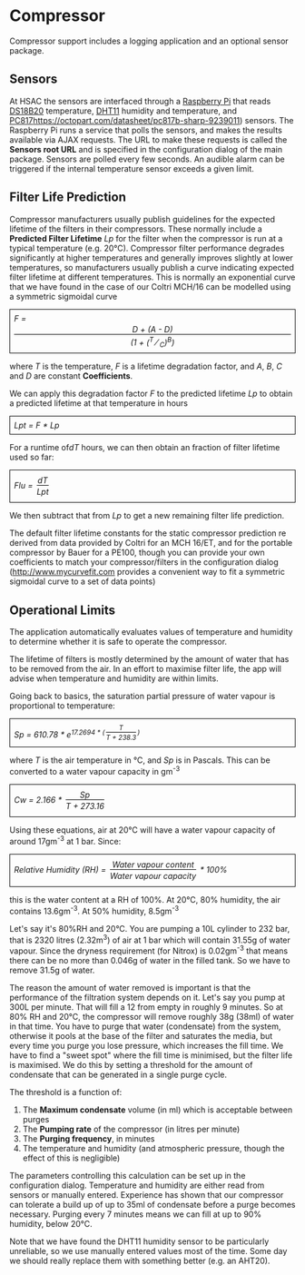 <style >
.fraction {
    display: inline-block;
    vertical-align: middle; 
    margin: 0 0.2em 0.4ex;
    text-align: center;
}
.fraction > span {
    display: block;
    padding-top: 0.15em;
}

/* Markdown */
.fraction span.fdn {border-top: thin solid black;}
.equation {
    font-style: italic;
    border: 1px solid black;
    padding: 0.5em;
}
.fup {
}
</style>
# Compressor

Compressor support includes a logging application and an optional sensor
package.

## Sensors

At HSAC the sensors are interfaced through a [Raspberry Pi](https://www.raspberrypi.org/) that reads [DS18B20](https://datasheets.maximintegrated.com/en/ds/DS18B20.pdf) temperature, [DHT11](https://www.makerguides.com/wp-content/uploads/2019/02/DHT11-Datasheet.pdf) humidity and temperature, and [PC817]()https://octopart.com/datasheet/pc817b-sharp-9239011) sensors. The Raspberry Pi runs a service that polls the sensors, and makes the results available via AJAX requests. The URL to make these requests is called the **Sensors root URL** and is specified in the configuration dialog of the main package. Sensors are
polled every few seconds. An audible alarm can be triggered if the internal
temperature sensor exceeds a given limit.

## Filter Life Prediction

Compressor manufacturers usually publish guidelines for the expected
lifetime of the filters in their compressors. These normally include a
<b>Predicted Filter Lifetime</b> *Lp* for the filter when the compressor is
run at a typical temperature (e.g. 20&deg;C). Compressor filter
performance degrades significantly at higher temperatures and
generally improves slightly at lower temperatures, so manufacturers
usually publish a curve indicating expected filter lifetime at
different temperatures. This is normally an exponential curve that we
have found in the case of our Coltri MCH/16 can be modelled using a symmetric
sigmoidal curve
<div class="equation">
F = <div class="fraction" style="display:inline">
<span class="fup">D + (A - D)</span>
<span class="fdn">(1 + (<sup>T</sup> &frasl; <sub>C</sub>)<sup>B</sup>)</span>
</div></div>

where *T* is the
temperature, *F* is a lifetime degradation factor, and *A*, *B*, *C*
and *D* are constant **Coefficients**.

We can apply this degradation factor *F*
to the predicted lifetime *Lp* to obtain a predicted lifetime at that
temperature in hours
<div class="equation">
Lpt = F * Lp
</div>

For a runtime of*dT* hours, we can
then obtain an fraction of filter lifetime used so far:
<div class="equation">
Flu = <div class="fraction"><span class="fup">dT</span><span class="fdn">Lpt</span></div></div>

We then subtract that from *Lp* to get a new remaining
filter life prediction. 

The default filter lifetime constants for the static compressor
prediction re derived from data provided by Coltri for an MCH 16/ET,
and for the portable compressor by Bauer for a PE100, though you can
provide your own coefficients to match your compressor/filters in the
configuration dialog (http://www.mycurvefit.com provides a convenient way
to fit a symmetric sigmoidal curve to a set of data points)

## Operational Limits

The application automatically evaluates values of temperature and
humidity to determine whether it is safe to operate the compressor.

The lifetime of filters is mostly determined by the amount of water
that has to be removed from the air. In an effort to maximise filter
life, the app will advise when temperature and humidity are within limits.

Going back to basics, the saturation partial pressure of water vapour
is proportional to temperature:

<div class="equation">
Sp = 610.78 * e<sup>17.2694 * (<div class="fraction">
<span class="fup">T</span><span class="fdn">T + 238.3</span></div>)</div>
</div>

where *T* is the air temperature in &deg;C, and *Sp* is in Pascals. This
can be converted to a water vapour capacity in gm<sup>-3</sup>

<div class="equation">
Cw = 2.166 * <div class="fraction"><span class="fup">Sp</span><span class="fdn">T + 273.16</span></div>
</div>

Using these equations, air at 20&deg;C will have a water vapour capacity
of around 17gm<sup>-3</sup> at 1 bar. Since:

<div class="equation">
Relative Humidity (RH) = <div class="fraction"><span class="fup">Water vapour content</span><span class="fdn">Water vapour capacity</span></div> * 100%
</div>

this is the water content at a RH of 100%. At 20&deg;C, 80% humidity, the air contains 13.6gm<sup>-3</sup>.
At 50% humidity, 8.5gm<sup>-3</sup>

Let's say it's 80%RH and 20&deg;C. You are pumping a 10L cylinder to
232 bar, that is 2320 litres (2.32m<sup>3</sup>) of air at 1 bar
which will contain 31.55g of water vapour. Since the dryness
requirement (for Nitrox) is 0.02gm<sup>-3</sup>
that means there can be no more than 0.046g of water in the filled
tank. So we have to remove 31.5g of water.

The reason the amount of water removed is important is that the
performance of the filtration system depends on it. Let's say you pump
at 300L per minute. That will fill a 12 from empty in roughly 9
minutes. So at 80% RH and 20&deg;C, the compressor will remove roughly 38g
(38ml) of water in that time. You have to purge that water (condensate)
from the system, otherwise it pools at the base of the filter and saturates the
media, but every time you purge you lose pressure, which increases the
fill time. We have to find a "sweet spot" where the fill time is minimised,
but the filter life is maximised. We do this by setting a threshold for the
amount of condensate that can be generated in a single purge cycle.

The threshold is a function of:
1. The **Maximum condensate** volume (in ml) which is acceptable between purges
2. The **Pumping rate** of the compressor (in litres per minute)
3. The **Purging frequency**, in minutes
4. The temperature and humidity (and atmospheric pressure, though the effect
of this is negligible)

The parameters controlling this calculation can be set up in the
configuration dialog. Temperature and humidity are either read from sensors
or manually entered. Experience has shown that our compressor can tolerate a
build up of up to 35ml of condensate before a purge becomes necessary. Purging
every 7 minutes means we can fill at up to 90% humidity, below 20&deg;C.

Note that we have found the DHT11 humidity sensor to be particularly unreliable, so we use manually entered values most of the time. Some day we should really replace them with something better (e.g. an AHT20).
